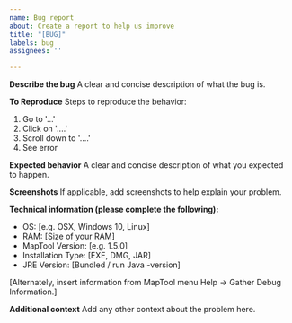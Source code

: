 ```yaml
---
name: Bug report
about: Create a report to help us improve
title: "[BUG]"
labels: bug
assignees: ''

---
```


**Describe the bug**
A clear and concise description of what the bug is.

**To Reproduce**
Steps to reproduce the behavior:
1. Go to '...'
2. Click on '....'
3. Scroll down to '....'
4. See error

**Expected behavior**
A clear and concise description of what you expected to happen.

**Screenshots**
If applicable, add screenshots to help explain your problem.

**Technical information (please complete the following):**
 - OS: [e.g. OSX, Windows 10, Linux]
 - RAM: [Size of your RAM]
 - MapTool Version: [e.g. 1.5.0]
 - Installation Type: [EXE, DMG, JAR]
 - JRE Version: [Bundled / run Java -version]

[Alternately, insert information from MapTool menu Help -> Gather Debug Information.]

**Additional context**
Add any other context about the problem here.
